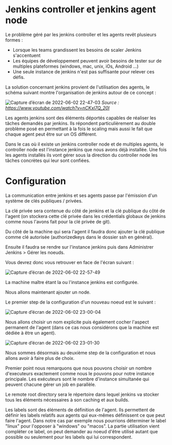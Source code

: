 # Jenkins controller et jenkins agent node

Le problème géré par les jenkins controller et les agents revêt plusieurs formes : 

- Lorsque les teams grandissent les besoins de scaler Jenkins s'accentuent
- Les équipes de développement peuvent avoir besoins de tester sur de multiples plateformes (windows, mac, unix, iOs, Android ...)
- Une seule instance de jenkins n'est pas suffisante pour relever ces défis. 

La solution concernant jenkins provient de l'utilisation des agents, le schéma suivant montre l'organisation de jenkins autour de ce concept : 

![Capture d’écran de 2022-06-02 22-47-03](https://user-images.githubusercontent.com/98811386/171735270-a08d93e8-0cc2-4bf1-b983-b52ba7f1e278.png)
*Source : https://www.youtube.com/watch?v=nCKxl7Q_20I*

Les agents jenkins sont des éléments déportés capables de réaliser les tâches demandés par jenkins. Ils répondent particulièrement au double problème posé en permettant à la fois le scaling mais aussi le fait que chaque agent peut être sur un OS différent. 

Dans le cas où il existe un jenkins controller node et de multiples agents, le controller node est l'instance jenkins que nous avons déjà installée. Une fois les agents installés ils vont gérer sous la direction du controller node les tâches concrètes qui leur sont confiées. 

# Configuration

La communication entre jenkins et ses agents passe par l'émission d'un système de clés publiques / privées. 

La clé privée sera contenue du côté de jenkins et la clé publique du côté de l'agent (on stockera cette clé privée dans les crédentials globaux de jenkins comme nous l'avons fait pour la clé privée de git). 

Du côté de la machine qui sera l'agent il faudra donc ajouter la clé publique comme clé autorisée (authorizedkeys dans le dossier ssh en général). 

Ensuite il faudra se rendre sur l'instance jenkins puis dans Administrer Jenkins > Gérer les noeuds. 

Vous devrez donc vous retrouver en face de l'écran suivant : 

![Capture d’écran de 2022-06-02 22-57-49](https://user-images.githubusercontent.com/98811386/171737074-b56d2411-8abd-4d86-8827-bc7421e3a7f3.png)

La machine maître étant la ou l'instance jenkins est configurée. 

Nous allons maintenant ajouter un node. 

Le premier step de la configuration d'un nouveau noeud est le suivant : 

![Capture d’écran de 2022-06-02 23-00-04](https://user-images.githubusercontent.com/98811386/171737475-c2391aab-242c-438f-b1f2-f4c8bc5ad099.png)

Nous allons choisir un nom explicite puis également cocher l'aspect permanent de l'agent (dans ce cas nous considérons que la machine est dédiée à être un agent). 

![Capture d’écran de 2022-06-02 23-01-30](https://user-images.githubusercontent.com/98811386/171737629-d9274ace-2c24-470f-bc03-e54ad7a942f5.png)

Nous sommes désormais au deuxième step de la configuration et nous allons avoir à faire plus de choix. 

Premier point nous remarquons que nous pouvons choisir un nombre d'executeurs exactement comme nous le pouvons pour notre instance principale. Les exécuteurs sont le nombre d'instance simultanée qui peuvent chacune gérer un job en parallèle. 

Le remote root directory sera le répertoire dans lequel jenkins va stocker tous les éléments nécessaires à son caching et aux builds.

Les labels sont des éléments de définition de l'agent. Ils permettent de définir les labels relatifs aux agents qui eux-mêmes définissent ce que peut faire l'agent. Dans notre cas par exemple nous pourrions déterminer le label "linux" pour l'opposer à "windows" ou "macos". La partie utilisation vient compléter ce label, on peut demander au noeud d'être utilisé autant que possible ou seulement pour les labels qui lui correspondent. 

